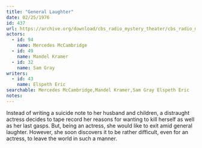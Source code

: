 ```yaml
---
title: "General Laughter"
date: 02/25/1976
id: 437
url: https://archive.org/download/cbs_radio_mystery_theater/cbs_radio_mystery_theater-0401-0450.zip/cbs_radio_mystery_theater-0401-0450%2Fcbsrmt_0437_general_laughter.mp3
actors:  
  - id: 94
    name: Mercedes McCambridge  
  - id: 49
    name: Mandel Kramer  
  - id: 32
    name: Sam Gray
writers:  
  - id: 43
    name: Elspeth Eric
searchable: Mercedes McCambridge,Mandel Kramer,Sam Gray Elspeth Eric
notes:  
---
```

Instead of writing a suicide note to her husband and children, a distraught actress decides to tape record her reasons for wanting to kill herself as well as her last gasps. But, being an actress, she would like to exit amid general laughter. However, she soon discovers it to be rather difficult, even for an actress, to leave the world in such a manner.